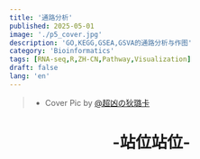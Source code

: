 ```yaml
---
title: '通路分析'
published: 2025-05-01
image: './p5_cover.jpg'
description: 'GO,KEGG,GSEA,GSVA的通路分析与作图'
category: 'Bioinformatics'
tags: [RNA-seq,R,ZH-CN,Pathway,Visualization]
draft: false 
lang: 'en'
---
```

> - Cover Pic by [@超凶の狄璐卡](https://www.pixiv.net/artworks/129415764)

<center><h1>-站位站位-</h1></center>
